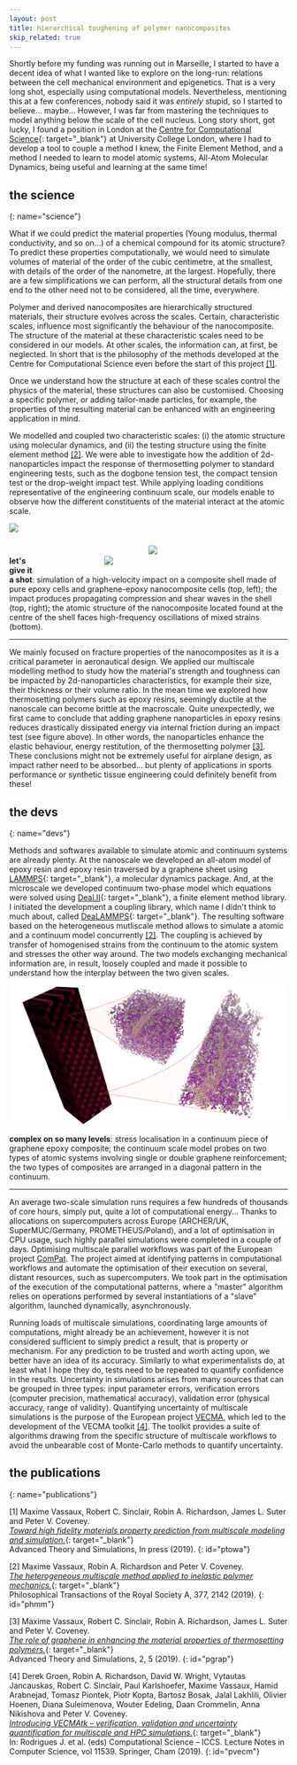 ```yaml
---
layout: post
title: hierarchical toughening of polymer nanocomposites
skip_related: true
---
```


<!--
* decompose in three pages, accessed in header unfolding menu under projects

* or pop each of these pages from the figure on the main page

* contour separately science and devs parts on each topic

* recap links at bottom
-->

Shortly before my funding was running out in Marseille, I started to have a decent idea of what I wanted like to explore on the long-run: relations between the cell mechanical environment and epigenetics. That is a very long shot, especially using computational models. Nevertheless, mentioning this at a few conferences, nobody said it was *entirely* stupid, so I started to believe... maybe... However, I was far from mastering the techniques to model anything below the scale of the cell nucleus. Long story short, got lucky, I found a position in London at the [Centre for Computational Science](http://ccs.chem.ucl.ac.uk/){: target="_blank"} at University College London, where I had to develop a tool to couple a method I knew, the Finite Element Method, and a method I needed to learn to model atomic systems, All-Atom Molecular Dynamics, being useful and learning at the same time!

## the science
{: name="science"}

What if we could predict the material properties (Young modulus, thermal conductivity, and so on...) of a chemical compound for its atomic structure? To predict these properties computationally, we would need to simulate volumes of material of the order of the cubic centimetre, at the smallest, with details of the order of the nanometre, at the largest. Hopefully, there are a few simplifications we can perform, all the structural details from one end to the other need not to be considered, all the time, everywhere.

Polymer and derived nanocomposites are hierarchically structured materials, their structure evolves across the scales. Certain, characteristic scales, influence most significantly the behaviour of the nanocomposite. The structure of the material at these characteristic scales need to be considered in our models. At other scales, the information can, at first, be neglected. In short that is the philosophy of the methods developed at the Centre for Computational Science even before the start of this project [[1]](#ptowa).

Once we understand how the structure at each of these scales control the physics of the material, these structures can also be customised. Choosing a specific polymer, or adding tailor-made particles, for example, the properties of the resulting material can be enhanced with an engineering application in mind.

We modelled and coupled two characteristic scales: (i) the atomic structure using molecular dynamics, and (ii) the testing structure using the finite element method [[2]](#phmm). We were able to investigate how the addition of 2d-nanoparticles impact the response of thermosetting polymer to standard engineering tests, such as the dogbone tension test, the compact tension test or the drop-weight impact test. While applying loading conditions representative of the engineering continuum scale, our models enable to observe how the different constituents of the material interact at the atomic scale.

<div>
  <div style="float: left; width: 50%; padding-bottom: 40px">
    <img src="/static/g1_distribution_shell_web.png">
  </div>
  <div style="float: left; width: 50%; padding-top: 40px">
    <img src="/static/g0_nrep1_impact_25fps.gif">
  </div>
</div>  

<div>
  <div style="float: right; width: 60%; padding-left: 120px; padding-right: 30px">
    <img src="/static/dropweight_atomistic.gif">
  </div>
</div>

**let's give it a shot**: simulation of a high-velocity impact on a composite shell made of pure epoxy cells and graphene-epoxy nanocomposite cells (top, left); the impact produces propagating compression and shear waves in the shell (top, right); the atomic structure of the nanocomposite located found at the centre of the shell faces high-frequency oscillations of mixed strains (bottom).

---

We mainly focused on fracture properties of the nanocomposites as it is a critical parameter in aeronautical design. We applied our multiscale modelling method to study how the material's strength and toughness can be impacted by 2d-nanoparticles characteristics, for example their size, their thickness or their volume ratio. In the mean time we explored how thermosetting polymers such as epoxy resins, seemingly ductile at the nanoscale can become brittle at the macroscale. Quite unexpectedly, we first came to conclude that adding graphene nanoparticles in epoxy resins reduces drastically dissipated energy via internal friction during an impact test (see figure above). In other words, the nanoparticles enhance the elastic behaviour, energy restitution, of the thermosetting polymer [[3]](#pgrap). These conclusions might not be extremely useful for airplane design, as impact rather need to be absorbed... but plenty of applications in sports performance or synthetic tissue engineering could definitely benefit from these!

## the devs
{: name="devs"}

Methods and softwares available to simulate atomic and continuum systems are already plenty. At the nanoscale we developed an all-atom model of epoxy resin and epoxy resin traversed by a graphene sheet using [LAMMPS](http://lammps.sandia.gov/){: target="_blank"}, a molecular dynamics package. And, at the microscale we developed continuum two-phase model which equations were solved using [Deal.II](https://www.dealii.org/){: target="_blank"}, a finite element method library. I initiated the development a coupling library, which name I didn't think to much about, called [DeaLAMMPS](https://github.com/mvassaux/DeaLAMMPS/){: target="_blank"}. The resulting software based on the heterogeneous mutliscale method allows to simulate a atomic and a continuum model concurrently [[2]](#phmm). The coupling is achieved by transfer of homogenised strains from the continuum to the atomic system and stresses the other way around. The two models exchanging mechanical information are, in result, loosely coupled and made it possible to understand how the interplay between the two given scales.

<img src="/static/hmm_bicomposite_lo.jpg">

**complex on so many levels**: stress localisation in a continuum piece of graphene epoxy composite; the continuum scale model probes on two types of atomic systems involving single or double graphene reinforcement; the two types of composites are arranged in a diagonal pattern in the continuum.

---

An average two-scale simulation runs requires a few hundreds of thousands of core hours, simply put, quite a lot of computational energy... Thanks to allocations on supercomputers across Europe (ARCHER/UK, SuperMUC/Germany, PROMETHEUS/Poland), and a lot of optimisation in CPU usage, such highly parallel simulations were completed in a couple of days. Optimising multiscale parallel workflows was part of the European project [ComPat](http://www.compat-project.eu/). The project aimed at identifying patterns in computational workflows and automate the optimisation of their execution on several, distant resources, such as supercomputers. We took part in the optimisation of the execution of the computational patterns, where a "master" algorithm relies on operations performed by several instantiations of a "slave" algorithm, launched dynamically, asynchronously.
<!-- The efficiency of such distributed workflow is guaranteed using a Pilot Job Manager, that executes asynchronously the many instances of the "slave" algorithm, LAMMPS. The scheduling of these independent simulations across several the aforementioned HPC platforms is performed considering the queueing time, the execution time and the energy efficiency of the different platforms. -->

Running loads of multiscale simulations, coordinating large amounts of computations, might already be an achievement, however it is not considered sufficient to simply predict a result, that is property or mechanism. For any prediction to be trusted and worth acting upon, we better have an idea of its accuracy. Similarly to what experimentalists do, at least what I hope they do, tests need to be repeated to quantify confidence in the results. Uncertainty in simulations arises from many sources that can be grouped in three types: input parameter errors, verification errors (computer precision, mathematical accuracy), validation error (physical accuracy, range of validity). Quantifying uncertainty of multiscale simulations is the purpose of the European project [VECMA](http://www.vecma.eu/), which led to the development of the VECMA toolkit [[4]](#pvecm). The toolkit provides a suite of algorithms drawing from the specific structure of multiscale workflows to avoid the unbearable cost of Monte-Carlo methods to quantify uncertainty.

<!-- In attempt to switch from physic-based to data-based modelling, we use gaussian processes, in a first time, to replace partly the execution of the "slave" algorithm. After a certain number of executions the output (stress) of the algorithm given a certain input (strain) can be interpolated simply on prior results. Indeed, reducing drastically the computational costs. This data-driven modelling technique is performed using the [scikit-learn](http://scikit-learn.org) machine learning library. Most of the complexity is induced by the application of such regression technique to highly non-linear physics (fracture), where the features and their similarity are non-obvious. -->



## the publications
{: name="publications"}

[1] Maxime Vassaux, Robert C. Sinclair, Robin A. Richardson, James L. Suter and Peter V. Coveney.<br>[*Toward high fidelity materials property prediction from multiscale modeling and simulation.*](){: target="_blank"}<br>Advanced Theory and Simulations, In press (2019).
{: id="ptowa"}

[2] Maxime Vassaux, Robin A. Richardson and Peter V. Coveney.<br>[*The heterogeneous multiscale method applied to inelastic polymer mechanics.*](https://doi.org/10.1098/rsta.2018.0150){: target="_blank"}<br>Philosophical Transactions of the Royal Society A, 377, 2142 (2019).
{: id="phmm"}

[3] Maxime Vassaux, Robert C. Sinclair, Robin A. Richardson, James L. Suter and Peter V. Coveney.<br>[*The role of graphene in enhancing the material properties of thermosetting polymers.*](https://doi.org/10.1002/adts.201800168){: target="_blank"}<br>Advanced Theory and Simulations, 2, 5 (2019).
{: id="pgrap"}

[4] Derek Groen, Robin A. Richardson, David W. Wright, Vytautas Jancauskas, Robert C. Sinclair, Paul Karlshoefer, Maxime Vassaux, Hamid Arabnejad, Tomasz Piontek, Piotr Kopta, Bartosz Bosak, Jalal Lakhlili, Olivier Hoenen, Diana Suleimenova, Wouter Edeling, Daan Crommelin, Anna Nikishova and Peter V. Coveney.<br>[*Introducing VECMAtk – verification, validation and uncertainty quantification for multiscale and HPC simulations.*](https://doi.org/10.1007/978-3-030-22747-0_36){: target="_blank"}<br>In: Rodrigues J. et al. (eds) Computational Science – ICCS. Lecture Notes in Computer Science, vol 11539. Springer, Cham (2019).
{: id="pvecm"}
